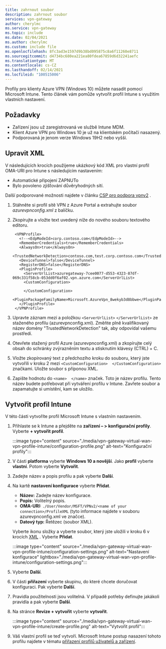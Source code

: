 ```yaml
---
title: zahrnout soubor
description: zahrnout soubor
services: vpn-gateway
author: cherylmc
ms.service: vpn-gateway
ms.topic: include
ms.date: 02/04/2021
ms.author: cherylmc
ms.custom: include file
ms.openlocfilehash: 8fc3ad3e1597d9b38bd095875c8a6f11260e8711
ms.sourcegitcommit: d4734bc680ea221ea80fdea67859d6d32241aefc
ms.translationtype: MT
ms.contentlocale: cs-CZ
ms.lasthandoff: 02/14/2021
ms.locfileid: "100515006"
---
```

Profily pro klienty Azure VPN (Windows 10) můžete nasadit pomocí Microsoft Intune. Tento článek vám pomůže vytvořit profil Intune s využitím vlastních nastavení.

## <a name="prerequisites"></a>Požadavky

* Zařízení jsou už zaregistrovaná ve službě Intune MDM.
* Klient Azure VPN pro Windows 10 je už na klientském počítači nasazený.
* Podporovaná je jenom verze Windows 19H2 nebo vyšší.

## <a name="modify-xml"></a><a name="xml"></a>Upravit XML

V následujících krocích použijeme ukázkový kód XML pro vlastní profil OMA-URI pro Intune s následujícím nastavením:

* Automatické připojení ZAPNUTo
* Bylo povoleno zjišťování důvěryhodných sítí.

Další podporované možnosti najdete v článku [CSP pro podpora vpnv2](https://docs.microsoft.com/windows/client-management/mdm/vpnv2-csp) .

1. Stáhněte si profil sítě VPN z Azure Portal a extrahujte soubor *azurevpnconfig.xml* z balíčku.
1. Zkopírujte a vložte text uvedený níže do nového souboru textového editoru.

   ```xml-interactive
    <VPNProfile>
      <!--<EdpModeId>corp.contoso.com</EdpModeId>-->
      <RememberCredentials>true</RememberCredentials>
      <AlwaysOn>true</AlwaysOn>
      <TrustedNetworkDetection>contoso.com,test.corp.contoso.com</TrustedNetworkDetection>
      <DeviceTunnel>false</DeviceTunnel>
      <RegisterDNS>false</RegisterDNS>
      <PluginProfile>
        <ServerUrlList>azuregateway-7cee0077-d553-4323-87df-069c331f58cb-053dd0f6af02.vpn.azure.com</ServerUrlList> 
        <CustomConfiguration>

        </CustomConfiguration>
        <PluginPackageFamilyName>Microsoft.AzureVpn_8wekyb3d8bbwe</PluginPackageFamilyName>
      </PluginProfile>
    </VPNProfile>
   ```
1. Upravte záznam mezi a položkou ```<ServerUrlList>``` ```</ServerUrlList>``` ze staženého profilu (azurevpnconfig.xml). Změňte plně kvalifikovaný název domény "TrustedNetworkDetection" tak, aby odpovídal vašemu prostředí.
1. Otevřete stažený profil Azure (azurevpnconfig.xml) a zkopírujte celý obsah do schránky zvýrazněním textu a stisknutím klávesy (CTRL) + C. 
1. Vložte zkopírovaný text z předchozího kroku do souboru, který jste vytvořili v kroku 2 mezi ```<CustomConfiguration>  </CustomConfiguration>``` značkami. Uložte soubor s příponou XML.
1. Zapište hodnotu do ```<name>  </name>``` značek. Toto je název profilu. Tento název budete potřebovat při vytváření profilu v Intune. Zavřete soubor a zapamatujte si umístění, kam se uložilo.

## <a name="create-intune-profile"></a>Vytvořit profil Intune

V této části vytvoříte profil Microsoft Intune s vlastním nastavením.

1. Přihlaste se k Intune a přejděte na **zařízení – > konfigurační profily**. Vyberte **+ vytvořit profil**.

   :::image type="content" source="./media/vpn-gateway-virtual-wan-vpn-profile-intune/configuration-profile.png" alt-text="Konfigurační profily":::
1. V části **platforma** vyberte **Windows 10 a novější**. Jako **profil** vyberte **vlastní**. Potom vyberte **Vytvořit**.
1. Zadejte název a popis profilu a pak vyberte **Další**.
1. Na kartě **nastavení konfigurace** vyberte **Přidat**.

    * **Název:** Zadejte název konfigurace.
    * **Popis:** Volitelný popis.
    * **OMA-URI:** ```./User/Vendor/MSFT/VPNv2/<name of your connection>/ProfileXML``` (tyto informace najdete v souboru azurevpnconfig.xml ve <name></name> značce).
    * **Datový typ:** Řetězec (soubor XML).

   Vyberte ikonu složky a vyberte soubor, který jste uložili v kroku 6 v krocích [XML](#xml) . Vyberte **Přidat**.

   :::image type="content" source="./media/vpn-gateway-virtual-wan-vpn-profile-intune/configuration-settings.png" alt-text="Nastavení konfigurace" lightbox="./media/vpn-gateway-virtual-wan-vpn-profile-intune/configuration-settings.png":::
1. Vyberte **Další**.
1. V části **přiřazení** vyberte skupinu, do které chcete doručovat konfiguraci. Pak vyberte **Další**.
1. Pravidla použitelnosti jsou volitelná. V případě potřeby definujte jakákoli pravidla a pak vyberte **Další**.
1. Na stránce **Revize + vytvořit** vyberte **vytvořit**.

    :::image type="content" source="./media/vpn-gateway-virtual-wan-vpn-profile-intune/create-profile.png" alt-text="Vytvořit profil":::
1. Váš vlastní profil se teď vytvoří. Microsoft Intune postup nasazení tohoto profilu najdete v tématu [přiřazení profilů uživatelů a zařízení](https://docs.microsoft.com/mem/intune/configuration/device-profile-assign).
